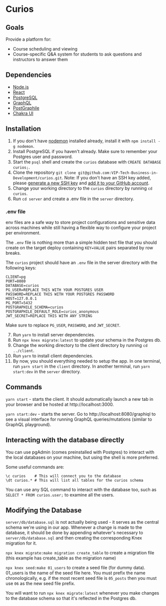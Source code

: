 # Curios

## Goals
Provide a platform for:
- Course scheduling and viewing
- Course-specific Q&A system for students to ask questions and instructors to answer them

## Dependencies
- [Node.js](https://nodejs.org/en/)
- [React](https://reactjs.org/)
- [PostgreSQL](https://www.postgresql.org/)
- [GraphQL](https://graphql.org/)
- [PostGraphile](https://www.graphile.org/postgraphile/)
- [Chakra UI](https://chakra-ui.com/)

## Installation
1. If you don't have [nodemon](https://www.npmjs.com/package/nodemon) installed already, install it with `npm install -g nodemon`.
2. Install PostgreSQL if you haven't already. Make sure to remember your Postgres user and password.
3. Start the `psql` shell and create the `curios` database with `CREATE DATABASE curios;`.
4. Clone the repository `git clone git@github.com:VIP-Tech-Business-in-Development/curios.git`. Note: If you don't have an SSH key added, please [generate a new SSH key](https://docs.github.com/en/github/authenticating-to-github/connecting-to-github-with-ssh/generating-a-new-ssh-key-and-adding-it-to-the-ssh-agent) and [add it to your GitHub account](https://docs.github.com/en/github/authenticating-to-github/connecting-to-github-with-ssh/adding-a-new-ssh-key-to-your-github-account).
5. Change your working directory to the `curios` directory by running `cd curios`.
6. Run `cd server` and create a .env file in the `server` directory.

### .env file
env files are a safe way to store project configurations and sensitive data across machines while still having a flexible way to configure your project per environment.

The `.env` file is nothing more than a simple hidden text file that you should create on the target deploy containing `KEY=VALUE` pairs separated by row breaks.

The `curios` project should have an `.env` file in the server directory with the following keys:
```
CLIENT=pg
PORT=8080
DATABASE=curios
PG_USER=REPLACE THIS WITH YOUR POSTGRES USER
PASSWORD=REPLACE THIS WITH YOUR POSTGRES PASSWORD
HOST=127.0.0.1
PG_PORT=5432
POSTGRAPHILE_SCHEMA=curios
POSTGRAPHILE_DEFAULT_ROLE=curios_anonymous
JWT_SECRET=REPLACE THIS WITH ANY STRING
```
Make sure to replace `PG_USER`, `PASSWORD`, and `JWT_SECRET`.

7. Run `yarn` to install server dependencies.
8. Run `npx knex migrate:latest` to update your schema in the Postgres db.
9. Change the working directory to the client directory by running `cd ../client`.
10. Run `yarn` to install client dependencies.
11. By now, you should everything needed to setup the app. In one terminal, run `yarn start` in the `client` directory. In another terminal, run `yarn start:dev` in the `server` directory.

## Commands
`yarn start` - starts the client. It should automatically launch a new tab in your browser and be hosted at http://localhost:3000.

`yarn start:dev` - starts the server. Go to http://localhost:8080/graphiql to see a visual interface for running GraphQL queries/mutations (similar to GraphQL playground).

## Interacting with the database directly

You can use pgAdmin (comes preinstalled with Postgres) to interact with the local databases on your machine, but using the shell is more preferred.

Some useful commands are:
```
\c curios    # This will connect you to the database
\dt curios.* # This will list all tables for the curios schema
```
You can use any SQL command to interact with the database too, such as `SELECT * FROM curios.user;` to examine all the users.

## Modifying the Database
`server/db/database.sql` is not actually being used - it serves as the central schema we're using in our app. Whenever a change is made to the database, it should be done by appending whatever's necessary to `server/db/database.sql` and then creating the corresponding Knex migration for it.

`npx knex migrate:make migration create_table` to create a migration file (this example has create_table as the migration name)

`npx knex seed:make 01_users` to create a seed file (for dummy data). 01_users is the name of the seed file here. You must prefix the name chronologically, e.g. if the most recent seed file is `05_posts` then you must use `06` as the new seed file prefix.

You will want to run `npx knex migrate:latest` whenever you make changes to the database schema so that it's reflected in the Postgres db.
